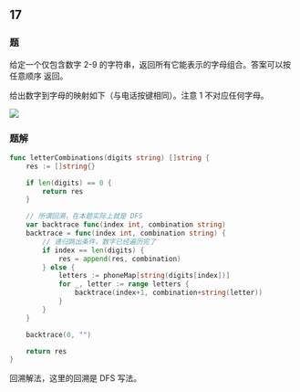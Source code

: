 ## 17

### 题
给定一个仅包含数字 2-9 的字符串，返回所有它能表示的字母组合。答案可以按 任意顺序 返回。

给出数字到字母的映射如下（与电话按键相同）。注意 1 不对应任何字母。

![](https://assets.leetcode-cn.com/aliyun-lc-upload/uploads/2021/11/09/200px-telephone-keypad2svg.png)

### 题解
```go
func letterCombinations(digits string) []string {
	res := []string{}

	if len(digits) == 0 {
		return res
	}

	// 所谓回溯，在本题实际上就是 DFS
	var backtrace func(index int, combination string)
	backtrace = func(index int, combination string) {
		// 递归跳出条件，数字已经遍历完了
		if index == len(digits) {
			res = append(res, combination)
		} else {
			letters := phoneMap[string(digits[index])]
			for _, letter := range letters {
				backtrace(index+1, combination+string(letter))
			}
		}
	}

	backtrace(0, "")

	return res
}
```
回溯解法，这里的回溯是 DFS 写法。